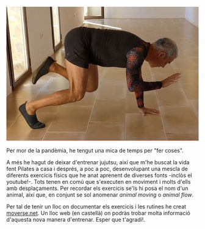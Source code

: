 
![Movimiento animal](/images/portada.jpg)

Per mor de la pandèmia, he tengut una mica de temps per "fer coses". 

A més he hagut de deixar d'entrenar jujutsu, així que m'he buscat la vida fent Pilates a casa i després, a poc a poc, desenvolupant una mescla de diferents 
exercicis físics que he anat aprenent de diverses fonts -inclòs el youtube!-. Tots tenen en comú que s'executen en moviment i molts d'ells amb desplaçaments. 
Per recordar els exercicis se'ls hi posa el nom d'un animal, així que, en conjunt se sol anomenar *animal moving* o *animal flow*. 

Per tal de tenir un lloc on documentar els exercicis i les rutines he creat [moverse.net](https://moverse.net). Un lloc web (en castellà) 
on podràs trobar molta informació d'aquesta nova manera d'entrenar. Esper que t'agradi!. 
